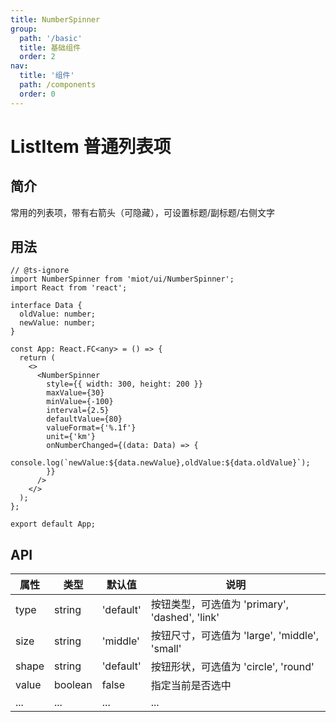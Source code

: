 ```yaml
---
title: NumberSpinner
group:
  path: '/basic'
  title: 基础组件
  order: 2
nav:
  title: '组件'
  path: /components
  order: 0
---
```


# ListItem 普通列表项

## 简介

常用的列表项，带有右箭头（可隐藏），可设置标题/副标题/右侧文字

## 用法

```tsx
// @ts-ignore
import NumberSpinner from 'miot/ui/NumberSpinner';
import React from 'react';

interface Data {
  oldValue: number;
  newValue: number;
}

const App: React.FC<any> = () => {
  return (
    <>
      <NumberSpinner
        style={{ width: 300, height: 200 }}
        maxValue={30}
        minValue={-100}
        interval={2.5}
        defaultValue={80}
        valueFormat={'%.1f'}
        unit={'km'}
        onNumberChanged={(data: Data) => {
          console.log(`newValue:${data.newValue},oldValue:${data.oldValue}`);
        }}
      />
    </>
  );
};

export default App;
```

## API

| 属性  | 类型    | 默认值    | 说明                                           |
| ----- | ------- | --------- | ---------------------------------------------- |
| type  | string  | 'default' | 按钮类型，可选值为 'primary', 'dashed', 'link' |
| size  | string  | 'middle'  | 按钮尺寸，可选值为 'large', 'middle', 'small'  |
| shape | string  | 'default' | 按钮形状，可选值为 'circle', 'round'           |
| value | boolean | false     | 指定当前是否选中                               |
| ...   | ...     | ...       | ...                                            |

